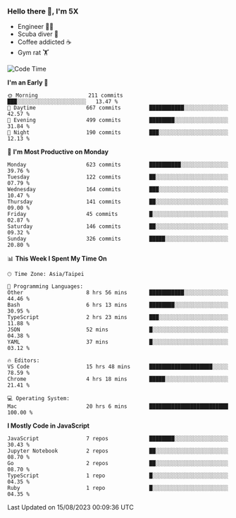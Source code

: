 ### Hello there 👋, I'm 5X

* Engineer 👨‍💻
* Scuba diver 🤿
* Coffee addicted ☕️
* Gym rat 🏋️

<!--START_SECTION:waka-->
![Code Time](http://img.shields.io/badge/Code%20Time-451%20hrs%206%20mins-blue)

**I'm an Early 🐤** 

```text
🌞 Morning                211 commits         ███░░░░░░░░░░░░░░░░░░░░░░   13.47 % 
🌆 Daytime                667 commits         ███████████░░░░░░░░░░░░░░   42.57 % 
🌃 Evening                499 commits         ████████░░░░░░░░░░░░░░░░░   31.84 % 
🌙 Night                  190 commits         ███░░░░░░░░░░░░░░░░░░░░░░   12.13 % 
```
📅 **I'm Most Productive on Monday** 

```text
Monday                   623 commits         ██████████░░░░░░░░░░░░░░░   39.76 % 
Tuesday                  122 commits         ██░░░░░░░░░░░░░░░░░░░░░░░   07.79 % 
Wednesday                164 commits         ███░░░░░░░░░░░░░░░░░░░░░░   10.47 % 
Thursday                 141 commits         ██░░░░░░░░░░░░░░░░░░░░░░░   09.00 % 
Friday                   45 commits          █░░░░░░░░░░░░░░░░░░░░░░░░   02.87 % 
Saturday                 146 commits         ██░░░░░░░░░░░░░░░░░░░░░░░   09.32 % 
Sunday                   326 commits         █████░░░░░░░░░░░░░░░░░░░░   20.80 % 
```


📊 **This Week I Spent My Time On** 

```text
🕑︎ Time Zone: Asia/Taipei

💬 Programming Languages: 
Other                    8 hrs 56 mins       ███████████░░░░░░░░░░░░░░   44.46 % 
Bash                     6 hrs 13 mins       ████████░░░░░░░░░░░░░░░░░   30.95 % 
TypeScript               2 hrs 23 mins       ███░░░░░░░░░░░░░░░░░░░░░░   11.88 % 
JSON                     52 mins             █░░░░░░░░░░░░░░░░░░░░░░░░   04.38 % 
YAML                     37 mins             █░░░░░░░░░░░░░░░░░░░░░░░░   03.12 % 

🔥 Editors: 
VS Code                  15 hrs 48 mins      ████████████████████░░░░░   78.59 % 
Chrome                   4 hrs 18 mins       █████░░░░░░░░░░░░░░░░░░░░   21.41 % 

💻 Operating System: 
Mac                      20 hrs 6 mins       █████████████████████████   100.00 % 
```

**I Mostly Code in JavaScript** 

```text
JavaScript               7 repos             ████████░░░░░░░░░░░░░░░░░   30.43 % 
Jupyter Notebook         2 repos             ██░░░░░░░░░░░░░░░░░░░░░░░   08.70 % 
Go                       2 repos             ██░░░░░░░░░░░░░░░░░░░░░░░   08.70 % 
TypeScript               1 repo              █░░░░░░░░░░░░░░░░░░░░░░░░   04.35 % 
Ruby                     1 repo              █░░░░░░░░░░░░░░░░░░░░░░░░   04.35 % 
```




 Last Updated on 15/08/2023 00:09:36 UTC
<!--END_SECTION:waka-->
